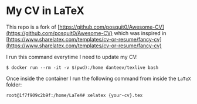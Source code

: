 # My CV in LaTeX

This repo is a fork of [https://github.com/posquit0/Awesome-CV](https://github.com/posquit0/Awesome-CV)  which was inspired in [https://www.sharelatex.com/templates/cv-or-resume/fancy-cv](https://www.sharelatex.com/templates/cv-or-resume/fancy-cv)

I run this command everytime I need to update my CV:

```
$ docker run --rm -it -v $(pwd):/home danteev/texlive bash
```

Once inside the container I run the following command from inside the `LaTeX` folder:

```
root@1f7f909c2b9f:/home/LaTeX# xelatex {your-cv}.tex
```
